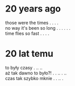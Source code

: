 # 20 years ago

those were the times . . . .  
no way it's been so long . . . . . .  
time flies so fast . . . .  

# 20 lat temu

to były czasy . .. ..  
aż tak dawno to było?! . . .. . ..  
czas tak szybko mknie . . .. .  
